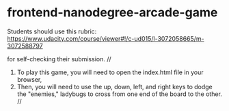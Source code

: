 frontend-nanodegree-arcade-game
===============================

Students should use this rubric: https://www.udacity.com/course/viewer#!/c-ud015/l-3072058665/m-3072588797

for self-checking their submission.
//
1. To play this game, you will need to open the index.html file in your browser,
2. Then, you will need to use the up, down, left, and right keys to dodge the "enemies," ladybugs to cross from one end of the board to the other. //

